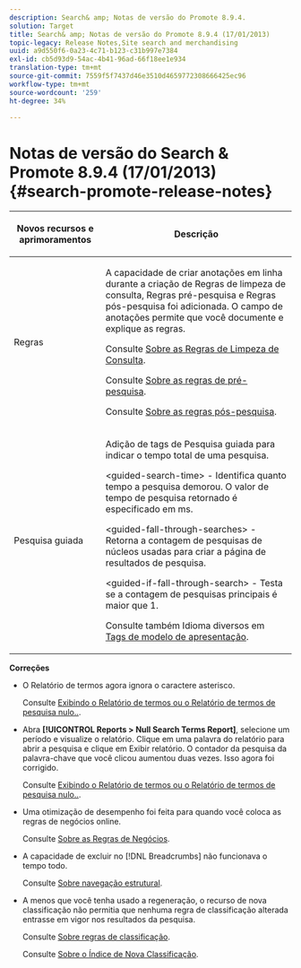 ```yaml
---
description: Search& amp; Notas de versão do Promote 8.9.4.
solution: Target
title: Search& amp; Notas de versão do Promote 8.9.4 (17/01/2013)
topic-legacy: Release Notes,Site search and merchandising
uuid: a9d550f6-0a23-4c71-b123-c31b997e7384
exl-id: cb5d93d9-54ac-4b41-96ad-66f18ee1e934
translation-type: tm+mt
source-git-commit: 7559f5f7437d46e3510d4659772308666425ec96
workflow-type: tm+mt
source-wordcount: '259'
ht-degree: 34%

---
```


# Notas de versão do Search &amp; Promote 8.9.4 (17/01/2013){#search-promote-release-notes}

<table> 
 <thead> 
  <tr> 
   <th colname="col1" class="entry"> <p>Novos recursos e aprimoramentos </p> </th> 
   <th colname="col2" class="entry"> <p>Descrição </p> </th> 
  </tr> 
 </thead>
 <tbody> 
  <tr> 
   <td colname="col1"> <p>Regras </p> </td> 
   <td colname="col2"> <p> A capacidade de criar anotações em linha durante a criação de Regras de limpeza de consulta, Regras pré-pesquisa e Regras pós-pesquisa foi adicionada. O campo de anotações permite que você documente e explique as regras. </p> <p>Consulte <a href="../c-about-rules-menu/c-about-query-cleaning-rules.md#concept_17F3CDDC3C8A4128AF092A82B777B86C" format="dita" scope="local"> Sobre as Regras de Limpeza de Consulta</a>. </p> <p>Consulte <a href="../c-about-rules-menu/c-about-pre-search-rules.md#concept_5BF84BB6FACB4645BA9CB7496A01CD1F" format="dita" scope="local"> Sobre as regras de pré-pesquisa</a>. </p> <p>Consulte <a href="../c-about-rules-menu/c-about-post-search-rules.md#concept_AF6ADFCC0ADF4A788003964939917FDE" format="dita" scope="local"> Sobre as regras pós-pesquisa</a>. </p> </td> 
  </tr> 
  <tr> 
   <td colname="col1"> <p>Pesquisa guiada </p> </td> 
   <td colname="col2"> <p> Adição de tags de Pesquisa guiada para indicar o tempo total de uma pesquisa. </p> <p> <span class="codeph"> &lt;guided-search-time&gt;</span> - Identifica quanto tempo a pesquisa demorou. O valor de tempo de pesquisa retornado é especificado em ms. </p> <p> <span class="codeph"> &lt;guided-fall-through-searches&gt;</span> - Retorna a contagem de pesquisas de núcleos usadas para criar a página de resultados de pesquisa. </p> <p> <span class="codeph"> &lt;guided-if-fall-through-search&gt;</span> - Testa se a contagem de pesquisas principais é maior que 1. </p> <p>Consulte também Idioma diversos em <a href="../c-appendices/c-templates.md#reference_F1BBF616BCEC4AD7B2548ECD3CA74C64" format="dita" scope="local"> Tags de modelo de apresentação</a>. </p> </td> 
  </tr> 
 </tbody> 
</table>

**Correções**

* O Relatório de termos agora ignora o caractere asterisco.

   Consulte [Exibindo o Relatório de termos ou o Relatório de termos de pesquisa nulo..](../c-about-reports-menu/c-about-reports-menu.md#task_53B7ED1582DD4B0E8376546A7AFC789A).

* Abra **[!UICONTROL Reports > Null Search Terms Report]**, selecione um período e visualize o relatório. Clique em uma palavra do relatório para abrir a pesquisa e clique em Exibir relatório. O contador da pesquisa da palavra-chave que você clicou aumentou duas vezes. Isso agora foi corrigido.

   Consulte [Exibindo o Relatório de termos ou o Relatório de termos de pesquisa nulo..](../c-about-reports-menu/c-about-reports-menu.md#task_53B7ED1582DD4B0E8376546A7AFC789A).

* Uma otimização de desempenho foi feita para quando você coloca as regras de negócios online.

   Consulte [Sobre as Regras de Negócios](../c-about-rules-menu/c-about-business-rules.md#concept_2A93D76216754D3D8412CDEA00BD26BD).

* A capacidade de excluir no [!DNL Breadcrumbs] não funcionava o tempo todo.

   Consulte [Sobre navegação estrutural](../c-about-design-menu/c-about-breadcrumbs.md#concept_FB8A943C594A4A1593B118141DA61F03).

* A menos que você tenha usado a regeneração, o recurso de nova classificação não permitia que nenhuma regra de classificação alterada entrasse em vigor nos resultados da pesquisa.

   Consulte [Sobre regras de classificação](../c-about-rules-menu/c-about-ranking-rules.md#concept_F555C076759B4E81B925441CFE707397).

   Consulte [Sobre o Índice de Nova Classificação](../c-about-index-menu/c-about-re-rank-index.md#concept_147B0A9FCD51451787DA898E06F7C692).
